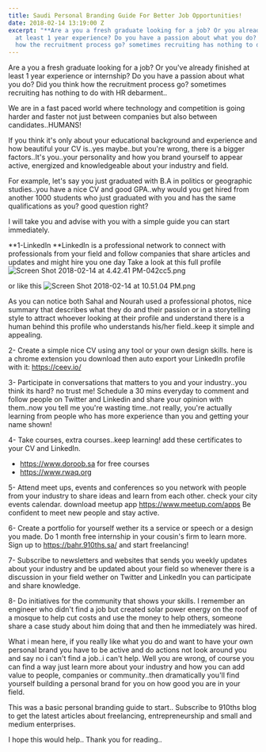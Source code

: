 ```yaml
---
title: Saudi Personal Branding Guide For Better Job Opportunities!
date: 2018-02-14 13:19:00 Z
excerpt: "**Are a you a fresh graduate looking for a job? Or you already finished
  at least 1 year experience? Do you have a passion about what you do? Did you think
  how the recruitment process go? sometimes recruiting has nothing to do with HR debarment..**"
---
```


Are a you a fresh graduate looking for a job? Or you've already finished at least 1 year experience or internship? Do you have a passion about what you do? Did you think how the recruitment process go? sometimes recruiting has nothing to do with HR debarment..

We are in a fast paced world where technology and competition is going harder and faster not just between companies but also between candidates..HUMANS!

If you think it's only about your educational background and experience and how beautiful your CV is..yes maybe..but you're wrong, there is a bigger factors..It's you..your personality and how you brand yourself to appear active, energized and knowledgeable about your industry and field. 

For example, let's say you just graduated with B.A in politics or geographic studies..you have a nice CV and good GPA..why would you get hired from another 1000 students who just graduated with you and has the same qualifications as you? good question right? 

I will take you and advise with you with a simple guide you can start immediately. 

**1-LinkedIn 
**LinkedIn is a professional network to connect with professionals from your field and follow companies that share articles and updates and might hire you one day
Take a look at this full profile 
![Screen Shot 2018-02-14 at 4.42.41 PM-042cc5.png](/uploads/Screen%20Shot%202018-02-14%20at%204.42.41%20PM-042cc5.png)

or like this 
![Screen Shot 2018-02-14 at 10.51.04 PM.png](/uploads/Screen%20Shot%202018-02-14%20at%2010.51.04%20PM.png)

As you can notice both Sahal and Nourah used a professional photos, nice summary that describes what they do and their passion or in a storytelling style to attract whoever looking at their profile and understand there is a human behind this profile who understands his/her field..keep it simple and appealing. 

2- Create a simple nice CV using any tool or your own design skills. 
here is a chrome extension you download then auto export your LinkedIn profile with it: https://ceev.io/

3- Participate in conversations that matters to you and your industry..you think its hard? no trust me! 
Schedule a 30 mins everyday to comment and follow people on Twitter and Linkedin and share your opinion with them..now you tell me you're wasting time..not really, you're actually learning from people who has more experience than you and getting your name shown!

4- Take courses, extra courses..keep learning! add these certificates to your CV and LinkedIn. 
* https://www.doroob.sa for free courses 
* https://www.rwaq.org

5- Attend meet ups, events and conferences so you network with people from your industry to share ideas and learn from each other. 
check your city events calendar. 
download meetup app https://www.meetup.com/apps 
Be confident to meet new people and stay active.

6- Create a portfolio for yourself wether its a service or speech or a design you made. 
Do 1 month free internship in your cousin's firm to learn more. 
Sign up to https://bahr.910ths.sa/ and start freelancing! 

7- Subscribe to newsletters and websites that sends you weekly updates about your industry and be updated about your field so whenever there is a discussion in your field wether on Twitter and LinkedIn you can participate and share knowledge. 

8- Do initiatives for the community that shows your skills.
I remember an engineer who didn't find a job but created solar power energy on the roof of a mosque to help cut costs and use the money to help others, someone share a case study about him doing that and then he immediately was hired. 

What i mean here, if you really like what you do and want to have your own personal brand you have to be active and do actions not look around you and say no i can't find a job..i can't help. 
Well you are wrong, of course you can find a way just learn more about your industry and how you can add value to people, companies or community..then dramatically you'll find yourself building a personal brand for you on how good you are in your field.

This was a basic personal branding guide to start..
Subscribe to 910ths blog to get the latest articles about freelancing, entrepreneurship and small and medium enterprises. 

I hope this would help..
Thank you for reading..
